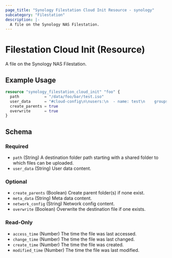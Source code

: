 ```yaml
---
page_title: "Synology Filestation Cloud Init Resource - synology"
subcategory: "Filestation"
description: |-
  A file on the Synology NAS Filestation.
---
```


# Filestation Cloud Init (Resource)

A file on the Synology NAS Filestation.

## Example Usage

```terraform
resource "synology_filestation_cloud_init" "foo" {
  path           = "/data/foo/bar/test.iso"
  user_data      = "#cloud-config\n\nusers:\n  - name: test\n    groups: sudo\n    shell: /bin/bash\n    sudo: ['ALL=(ALL) NOPASSWD:ALL']\n    ssh_authorized_keys:\n      - ssh-rsa AAAAB3NzaC1yc2EAAAADAQABAAABgQDf7"
  create_parents = true
  overwrite      = true
}
```

<!-- schema generated by tfplugindocs -->
## Schema

### Required

- `path` (String) A destination folder path starting with a shared folder to which files can be uploaded.
- `user_data` (String) User data content.

### Optional

- `create_parents` (Boolean) Create parent folder(s) if none exist.
- `meta_data` (String) Meta data content.
- `network_config` (String) Network config content.
- `overwrite` (Boolean) Overwrite the destination file if one exists.

### Read-Only

- `access_time` (Number) The time the file was last accessed.
- `change_time` (Number) The time the file was last changed.
- `create_time` (Number) The time the file was created.
- `modified_time` (Number) The time the file was last modified.